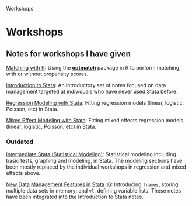 Workshops
# Workshops

## Notes for workshops I have given

[Matching with R](https://errickson.net/matching-slides/index.html): Using the [**optmatch**](https://cran.r-project.org/web/packages/optmatch/index.html) package in R to perform matching, with or without propensity scores.

[Introduction to Stata](https://cscar.github.io/workshop-stata-intro/): An introductory set of notes focused on data management targeted at individuals who have never used Stata before.

[Regression Modeling with Stata](https://errickson.net/stata-regression/index.html): Fitting regression models (linear, logistic, Poisson, etc) in Stata.

[Mixed Effect Modeling with Stata](https://errickson.net/stata-mixed/index.html): Fitting mixed effects regression models (linear, logistic, Poisson, etc) in Stata.

### Outdated

[Intermediate Stata (Statistical Modeling)](https://errickson.net/stata2/index.html): Statistical modeling including basic tests, graphing and modeling, in Stata. The modeling sections have been mostly replaced by the individual workshops in regression and mixed effects above.

[New Data Management Features in Stata 16](https://errickson.net/stata-16/index.html): Introducing `frames`, storing multiple data sets in memory; and `vl`, defining variable lists. These notes have been integrated into the Introduction to Stata notes.
